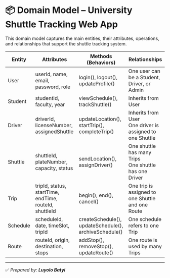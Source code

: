 
# 📦 Domain Model – University Shuttle Tracking Web App

This domain model captures the main entities, their attributes, operations, and relationships that support the shuttle tracking system.

| Entity   | Attributes                                                  | Methods (Behaviors)                                    | Relationships                                                   |
|----------|-------------------------------------------------------------|---------------------------------------------------------|------------------------------------------------------------------|
| User     | userId, name, email, password, role                         | login(), logout(), updateProfile()                      | One user can be a Student, Driver, or Admin                     |
| Student  | studentId, faculty, year                                    | viewSchedule(), trackShuttle()                          | Inherits from User                                              |
| Driver   | driverId, licenseNumber, assignedShuttle                    | updateLocation(), startTrip(), completeTrip()           | Inherits from User <br> One driver is assigned to one Shuttle   |
| Shuttle  | shuttleId, plateNumber, capacity, status                    | sendLocation(), assignDriver()                          | One shuttle has many Trips <br> One shuttle has one Driver      |
| Trip     | tripId, status, startTime, endTime, routeId, shuttleId      | begin(), end(), cancel()                                | One trip is assigned to one Shuttle and one Route               |
| Schedule | scheduleId, date, timeSlot, tripId                          | createSchedule(), updateSchedule(), archiveSchedule()   | One schedule refers to one Trip                                 |
| Route    | routeId, origin, destination, stops                         | addStop(), removeStop(), updateRoute()                  | One route is used by many Trips                                 |

---

✅ *Prepared by: **Luyolo Batyi***
